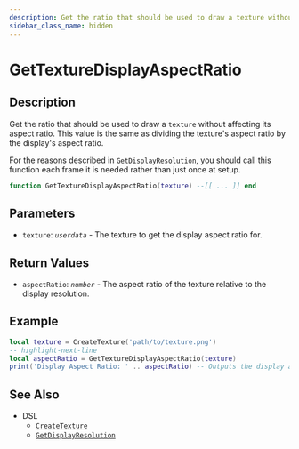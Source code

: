 ```yaml
---
description: Get the ratio that should be used to draw a texture without affecting its aspect ratio.
sidebar_class_name: hidden
---
```


# GetTextureDisplayAspectRatio

## Description

Get the ratio that should be used to draw a `texture` without affecting its aspect ratio. This value is the same as dividing the texture's aspect ratio by the display's aspect ratio.

For the reasons described in [`GetDisplayResolution`](./GetDisplayResolution), you should call this function each frame it is needed rather than just once at setup.

```lua
function GetTextureDisplayAspectRatio(texture) --[[ ... ]] end
```

## Parameters

- `texture`: _`userdata`_ - The texture to get the display aspect ratio for.

## Return Values

- `aspectRatio`: _`number`_ - The aspect ratio of the texture relative to the display resolution.

## Example

```lua
local texture = CreateTexture('path/to/texture.png')
-- highlight-next-line
local aspectRatio = GetTextureDisplayAspectRatio(texture)
print('Display Aspect Ratio: ' .. aspectRatio) -- Outputs the display aspect ratio of the texture
```

## See Also

- DSL
  - [`CreateTexture`](./CreateTexture)
  - [`GetDisplayResolution`](./GetDisplayResolution)
